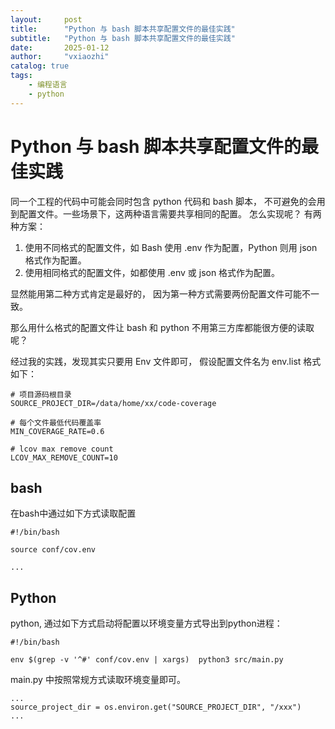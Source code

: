 ```yaml
---
layout:     post
title:      "Python 与 bash 脚本共享配置文件的最佳实践"
subtitle:   "Python 与 bash 脚本共享配置文件的最佳实践"
date:       2025-01-12
author:     "vxiaozhi"
catalog: true
tags:
    - 编程语言
    - python
---
```


# Python 与 bash 脚本共享配置文件的最佳实践

同一个工程的代码中可能会同时包含 python 代码和 bash 脚本， 不可避免的会用到配置文件。一些场景下，这两种语言需要共享相同的配置。 怎么实现呢？ 有两种方案：

1. 使用不同格式的配置文件，如 Bash 使用 .env 作为配置，Python 则用 json 格式作为配置。
2. 使用相同格式的配置文件，如都使用 .env 或 json 格式作为配置。

显然能用第二种方式肯定是最好的， 因为第一种方式需要两份配置文件可能不一致。

那么用什么格式的配置文件让 bash 和 python 不用第三方库都能很方便的读取呢？

经过我的实践，发现其实只要用 Env 文件即可， 假设配置文件名为 env.list 格式如下：

```
# 项目源码根目录
SOURCE_PROJECT_DIR=/data/home/xx/code-coverage

# 每个文件最低代码覆盖率
MIN_COVERAGE_RATE=0.6

# lcov max remove count
LCOV_MAX_REMOVE_COUNT=10
```

## bash

在bash中通过如下方式读取配置

```
#!/bin/bash

source conf/cov.env

...
```

## Python

python, 通过如下方式启动将配置以环境变量方式导出到python进程：

```
#!/bin/bash

env $(grep -v '^#' conf/cov.env | xargs)  python3 src/main.py
```

main.py 中按照常规方式读取环境变量即可。

```
...
source_project_dir = os.environ.get("SOURCE_PROJECT_DIR", "/xxx")
...
```
